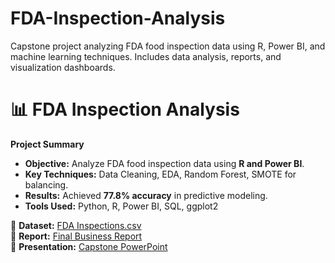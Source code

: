 # FDA-Inspection-Analysis
Capstone project analyzing FDA food inspection data using R, Power BI, and machine learning techniques. Includes data analysis, reports, and visualization dashboards.
# 📊 FDA Inspection Analysis
**Project Summary**  
- **Objective:** Analyze FDA food inspection data using **R and Power BI**.  
- **Key Techniques:** Data Cleaning, EDA, Random Forest, SMOTE for balancing.  
- **Results:** Achieved **77.8% accuracy** in predictive modeling.  
- **Tools Used:** Python, R, Power BI, SQL, ggplot2  

📂 **Dataset:** [FDA Inspections.csv](#)  
📄 **Report:** [Final Business Report](#)  
🎥 **Presentation:** [Capstone PowerPoint](#)  
